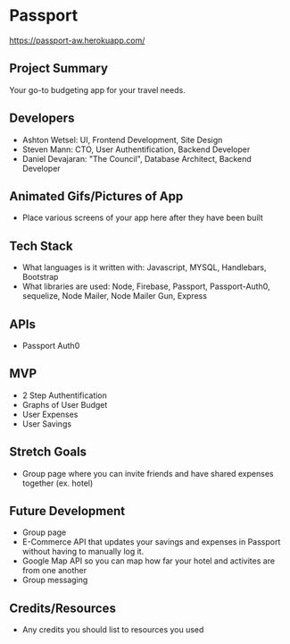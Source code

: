# Passport

https://passport-aw.herokuapp.com/

## Project Summary

Your go-to budgeting app for your travel needs.  

## Developers


- Ashton Wetsel: UI, Frontend Development, Site Design  
- Steven Mann: CTO, User Authentification, Backend Developer
- Daniel Devajaran: "The Council", Database Architect, Backend Developer



## Animated Gifs/Pictures of App

- Place various screens of your app here after they have been built

## Tech Stack

- What languages is it written with: Javascript, MYSQL, Handlebars, Bootstrap
- What libraries are used: Node, Firebase, Passport, Passport-Auth0, sequelize, Node Mailer, Node Mailer Gun, Express


## APIs

- Passport Auth0

## MVP

- 2 Step Authentification
- Graphs of User Budget
- User Expenses
- User Savings


## Stretch Goals

- Group page where you can invite friends and have shared expenses together (ex. hotel)

## Future Development

- Group page
- E-Commerce API that updates your savings and expenses in Passport without having to manually log it.
- Google Map API so you can map how far your hotel and activites are from one another
- Group messaging

## Credits/Resources

- Any credits you should list to resources you used
